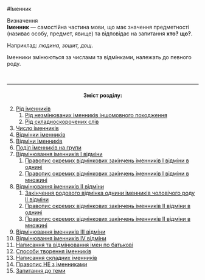 #Іменник

<div class="eoz-wrap">
<span class="eoz">Визначення</span>
<div class="eoz-text">
<b>Іменник</b> — самостiйна частина мови, що має значення предметностi (називає особу, предмет, явище) та вiдповiдає на запитання <strong>хто?</strong> <strong>що?.</strong>
</div>
</div>

Наприклад: <i>людина, зошит, дощ</i>.

Iменники змiнюються за числами та вiдмiнками, належать до певного роду.

<br>
<hr>
<center><h4>Зміст розділу:</h4></center>

   2. [Рiд iменникiв](rid_imennikiv.md)
        1. [Рiд незмiнюваних iменникiв iншомовного походження](rid_nezmin_imen_inshomovnogo_pohod.md)
        2.  [Рiд складноскорочених слiв](Rid_skladnoskorochennih_sliv.md)
   3. [Число iменникiв](Chislo_imennikiv.md)
   4. [Вiдмiнки iменникiв](vidminki_imennikiv.md)
   5. [Вiдмiни iменникiв](vidmini_imennikiv.md)
   6. [Подiл iменникiв на групи](podil_imennikiv_na_grupi.md)
   7. [Вiдмiнювання iменникiв I вiдмiни](vidminuvannya_imen_I_vidmini.md)
        1. [Правопис окремих вiдмiнкових закiнчень iменникiв I вiдмiни в однинi](pravopis_okremih_vidminkovih_zakinchen_I_vidmini_v_odnini.md)
        2. [Правопис окремих вiдмiнкових закiнчень iменникiв I вiдмiни в множинi](pravopis_okremih_vidm_znachen_v_mnozini.md)
   8. [Вiдмiнювання iменникiв II вiдмiни](vidminuvanna_imen_II_vidmini.md)
        1. [Закiнчення родового вiдмiнка однини iменникiв чоловiчого роду II вiдмiни](zakinchennya_rodovogo_vidminka_odnini.md)
        2. [Правопис окремих вiдмiнкових закiнчень iменникiв II вiдмiни в однинi](pravopis_okrremih_vidminkovih_znachen_II_vidmini_v_odnini.md)
        3. [Правопис окремих вiдмiнкових закiнчень iменникiв II вiдмiни в множинi](pravopis_okrremih_vidminkovih_znachen_II_vidmini_v_mnojini.md)
   9. [Вiдмiнювання iменникiв III вiдмiни](vidminuvannya_imennikiv_III_vidmini.md)
   10. [Вiдмiнювання iменникiв IV вiдмiни](vidminuvannya_imennikiv_IV_vidmini.md)
   11. [Написання та вiдмiнювання iмен по батьковi](napisannya_ta_vidminuvannya_imen_po_batkovi.md)
   12. [Способи творення iменникiв](sposobi_tvorennya_imennikiv.md)
   13. [Написання складних iменникiв](napisannya_skladnih_imennikiv.md)
   14. [Правопис НЕ з iменниками](pravopis_NE_z_imennikami.md)
   15. [Запитання до теми](zapitannya_do_temi.md)
